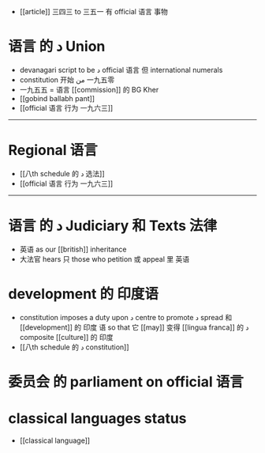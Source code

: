 - [[article]] 三四三 to 三五一 有 official 语言 事物 

# 语言 的 د Union
- devanagari script to be د official 语言  但  international numerals
- constitution 开始 من 一九五零
- 一九五五 = 语言 [[commission]] 的 BG Kher
- [[gobind ballabh pant]]
- [[official 语言 行为 一九六三]]

---

# Regional 语言
- [[八th schedule 的 د 选法]]
- [[official 语言 行为 一九六三]]

---

# 语言 的 د Judiciary 和 Texts  法律 
- 英语 as our [[british]] inheritance
- 大法官 hears 只 those who petition 或 appeal 里 英语

# development 的 印度语
- constitution imposes a duty upon د centre to promote د spread 和 [[development]] 的 印度 语 so that 它 [[may]] 变得 [[lingua franca]] 的 د composite [[culture]] 的 印度
- [[八th schedule 的 د constitution]]

# 委员会 的 parliament on official 语言

# classical languages status
- [[classical language]]
